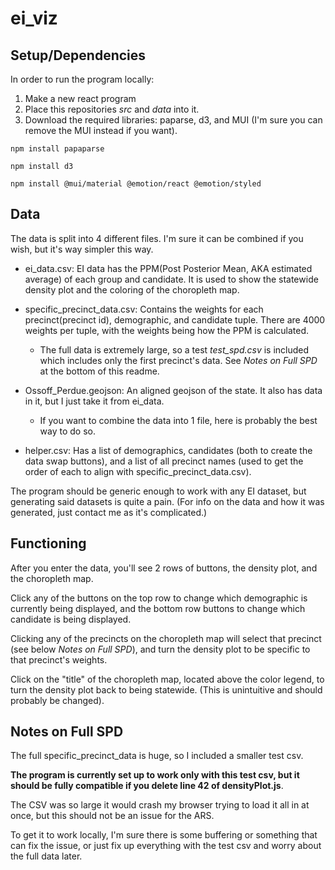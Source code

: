 # ei_viz

## Setup/Dependencies

In order to run the program locally:
  1) Make a new react program
  2) Place this repositories *src* and *data* into it.
  3) Download the required libraries: paparse, d3, and MUI (I'm sure you can remove the MUI instead if you want).
  ```
  npm install papaparse
  ```
  ```
  npm install d3
  ```
  ```
  npm install @mui/material @emotion/react @emotion/styled
  ```

## Data

The data is split into 4 different files. I'm sure it can be combined if you wish, but it's way simpler this way.

- ei_data.csv: EI data has the PPM(Post Posterior Mean, AKA estimated average) of each group and candidate. It is used to show the statewide density plot and the coloring of the choropleth map.

- specific_precinct_data.csv: Contains the weights for each precinct(precinct id), demographic, and candidate tuple. There are 4000 weights per tuple, with the weights being how the PPM is calculated.
  - The full data is extremely large, so a test *test_spd.csv* is included which includes only the first precinct's data. See *Notes on Full SPD* at the bottom of this readme.

- Ossoff_Perdue.geojson: An aligned geojson of the state. It also has data in it, but I just take it from ei_data.
  - If you want to combine the data into 1 file, here is probably the best way to do so.  

- helper.csv: Has a list of demographics, candidates (both to create the data swap buttons), and a list of all precinct names (used to get the order of each to align with specific_precinct_data.csv).

The program should be generic enough to work with any EI dataset, but generating said datasets is quite a pain.
(For info on the data and how it was generated, just contact me as it's complicated.)

## Functioning

After you enter the data, you'll see 2 rows of buttons, the density plot, and the choropleth map. 

Click any of the buttons on the top row to change which demographic is currently being displayed, and the bottom row buttons to change which candidate is being displayed. 

Clicking any of the precincts on the choropleth map will select that precinct (see below *Notes on Full SPD*), and turn the density plot to be specific to that precinct's weights.

Click on the "title" of the choropleth map, located above the color legend, to turn the density plot back to being statewide. (This is unintuitive and should probably be changed).

## Notes on Full SPD

The full specific_precinct_data is huge, so I included a smaller test csv. 

**The program is currently set up to work only with this test csv, but it should be fully compatible if you delete line 42 of densityPlot.js**. 

The CSV was so large it would crash my browser trying to load it all in at once, but this should not be an issue for the ARS. 

To get it to work locally, I'm sure there is some buffering or something that can fix the issue, or just fix up everything with the test csv and worry about the full data later.


